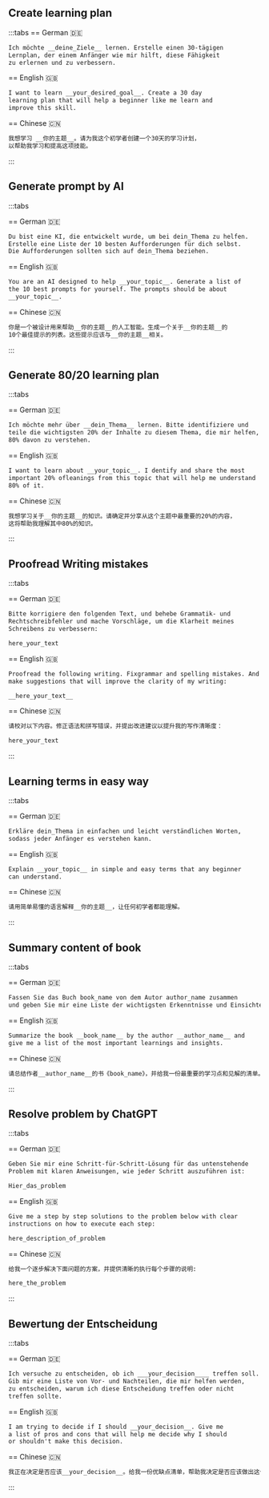 
## Create learning plan

:::tabs
== German 🇩🇪

```md
Ich möchte __deine_Ziele__ lernen. Erstelle einen 30-tägigen 
Lernplan, der einem Anfänger wie mir hilft, diese Fähigkeit 
zu erlernen und zu verbessern. 
```

== English 🇬🇧

```md
I want to learn __your_desired_goal__. Create a 30 day 
learning plan that will help a beginner like me learn and 
improve this skill.
```

== Chinese 🇨🇳

```md
我想学习 __你的主题__。请为我这个初学者创建一个30天的学习计划，
以帮助我学习和提高这项技能。 
```
:::

## Generate prompt by AI

:::tabs

== German 🇩🇪

```md
Du bist eine KI, die entwickelt wurde, um bei dein_Thema zu helfen. 
Erstelle eine Liste der 10 besten Aufforderungen für dich selbst. 
Die Aufforderungen sollten sich auf dein_Thema beziehen.
```

== English 🇬🇧

```md
You are an AI designed to help __your_topic__. Generate a list of
the 10 best prompts for yourself. The prompts should be about
__your_topic__.
```

== Chinese 🇨🇳

```md
你是一个被设计用来帮助__你的主题__的人工智能。生成一个关于__你的主题__的
10个最佳提示的列表。这些提示应该与__你的主题__相关。 
```
:::

## Generate 80/20 learning plan

:::tabs

== German 🇩🇪

```md
Ich möchte mehr über __dein_Thema__ lernen. Bitte identifiziere und 
teile die wichtigsten 20% der Inhalte zu diesem Thema, die mir helfen, 
80% davon zu verstehen.
```

== English 🇬🇧

```md
I want to learn about __your_topic__. I dentify and share the most
important 20% ofleanings from this topic that will help me understand
80% of it.
```

== Chinese 🇨🇳

```md
我想学习关于__你的主题__的知识。请确定并分享从这个主题中最重要的20%的内容，
这将帮助我理解其中80%的知识。
```

:::


## Proofread Writing mistakes

:::tabs

== German 🇩🇪

```md
Bitte korrigiere den folgenden Text, und behebe Grammatik- und 
Rechtschreibfehler und mache Vorschläge, um die Klarheit meines 
Schreibens zu verbessern:

here_your_text
```

== English 🇬🇧

```md
Proofread the following writing. Fixgrammar and spelling mistakes. And
make suggestions that will improve the clarity of my writing:

__here_your_text__

```

== Chinese 🇨🇳

```md
请校对以下内容。修正语法和拼写错误，并提出改进建议以提升我的写作清晰度：

here_your_text
```

:::

## Learning terms in easy way

:::tabs

== German 🇩🇪

```md
Erkläre dein_Thema in einfachen und leicht verständlichen Worten, 
sodass jeder Anfänger es verstehen kann.
```

== English 🇬🇧

```md
Explain __your_topic__ in simple and easy terms that any beginner
can understand.

```

== Chinese 🇨🇳

```md
请用简单易懂的语言解释__你的主题__，让任何初学者都能理解。
```

:::

## Summary content of book

:::tabs

== German 🇩🇪

```md
Fassen Sie das Buch book_name von dem Autor author_name zusammen 
und geben Sie mir eine Liste der wichtigsten Erkenntnisse und Einsichten.
```

== English 🇬🇧

```md
Summarize the book __book_name__ by the author __author_name__ and
give me a list of the most important learnings and insights.

```

== Chinese 🇨🇳

```md
请总结作者__author_name__的书《book_name》，并给我一份最重要的学习点和见解的清单。
```

:::

## Resolve problem by ChatGPT

:::tabs

== German 🇩🇪

```md
Geben Sie mir eine Schritt-für-Schritt-Lösung für das untenstehende 
Problem mit klaren Anweisungen, wie jeder Schritt auszuführen ist:

Hier_das_problem
```

== English 🇬🇧

```md
Give me a step by step solutions to the problem below with clear 
instructions on how to execute each step:

here_description_of_problem

```

== Chinese 🇨🇳

```md
给我一个逐步解决下面问题的方案，并提供清晰的执行每个步骤的说明:

here_the_problem
```

:::

## Bewertung der Entscheidung

:::tabs

== German 🇩🇪

```md
Ich versuche zu entscheiden, ob ich ___your_decision____ treffen soll. 
Gib mir eine Liste von Vor- und Nachteilen, die mir helfen werden, 
zu entscheiden, warum ich diese Entscheidung treffen oder nicht 
treffen sollte.
```

== English 🇬🇧

```md
I am trying to decide if I should __your_decision__. Give me
a list of pros and cons that will help me decide why I should
or shouldn't make this decision.

```

== Chinese 🇨🇳

```md
我正在决定是否应该__your_decision__。给我一份优缺点清单，帮助我决定是否应该做出这个决定。
```

:::
